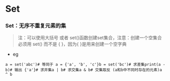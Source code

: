 # Set

### Set：无序不重复元素的集

> 注：可以使用大括号 或者 set()函数创建set集合，注意：创建一个空集合必须用 set() 而不是 { }，因为{ }是用来创建一个空字典

- eg

```
a = set('abc')# 等同于 a = {'a', 'b', 'c'}b = set('bc')# 求差集print(a - b)# 输出 {'a'}# 求并集a | b# 求交集a & b# 交集取反 (a和b中不同时存在的元素)a ^ b
```